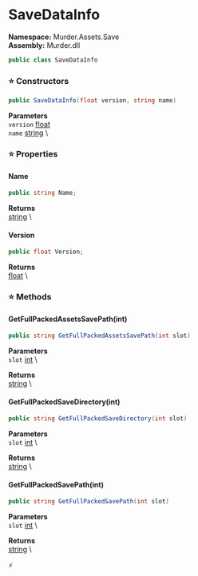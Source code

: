 # SaveDataInfo

**Namespace:** Murder.Assets.Save \
**Assembly:** Murder.dll

```csharp
public class SaveDataInfo
```

### ⭐ Constructors
```csharp
public SaveDataInfo(float version, string name)
```

**Parameters** \
`version` [float](https://learn.microsoft.com/en-us/dotnet/api/System.Single?view=net-7.0) \
`name` [string](https://learn.microsoft.com/en-us/dotnet/api/System.String?view=net-7.0) \

### ⭐ Properties
#### Name
```csharp
public string Name;
```

**Returns** \
[string](https://learn.microsoft.com/en-us/dotnet/api/System.String?view=net-7.0) \
#### Version
```csharp
public float Version;
```

**Returns** \
[float](https://learn.microsoft.com/en-us/dotnet/api/System.Single?view=net-7.0) \
### ⭐ Methods
#### GetFullPackedAssetsSavePath(int)
```csharp
public string GetFullPackedAssetsSavePath(int slot)
```

**Parameters** \
`slot` [int](https://learn.microsoft.com/en-us/dotnet/api/System.Int32?view=net-7.0) \

**Returns** \
[string](https://learn.microsoft.com/en-us/dotnet/api/System.String?view=net-7.0) \

#### GetFullPackedSaveDirectory(int)
```csharp
public string GetFullPackedSaveDirectory(int slot)
```

**Parameters** \
`slot` [int](https://learn.microsoft.com/en-us/dotnet/api/System.Int32?view=net-7.0) \

**Returns** \
[string](https://learn.microsoft.com/en-us/dotnet/api/System.String?view=net-7.0) \

#### GetFullPackedSavePath(int)
```csharp
public string GetFullPackedSavePath(int slot)
```

**Parameters** \
`slot` [int](https://learn.microsoft.com/en-us/dotnet/api/System.Int32?view=net-7.0) \

**Returns** \
[string](https://learn.microsoft.com/en-us/dotnet/api/System.String?view=net-7.0) \



⚡